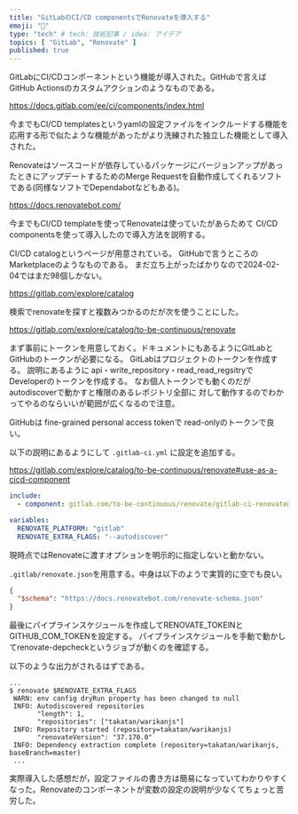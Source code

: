 ```yaml
---
title: "GitLabのCI/CD componentsでRenovateを導入する"
emoji: "🔖"
type: "tech" # tech: 技術記事 / idea: アイデア
topics: [ "GitLab", "Renovate" ]
published: true
---
```


GitLabにCI/CDコンポーネントという機能が導入された。GitHubで言えばGitHub Actionsのカスタムアクションのようなものである。

https://docs.gitlab.com/ee/ci/components/index.html

今までもCI/CD templatesというyamlの設定ファイルをインクルードする機能を応用する形で似たような機能があったがより洗練された独立した機能として導入された。

Renovateはソースコードが依存しているパッケージにバージョンアップがあったときにアップデートするためのMerge Requestを自動作成してくれるソフトである(同様なソフトでDependabotなどもある)。

https://docs.renovatebot.com/

今までもCI/CD templateを使ってRenovateは使っていたがあらためて
CI/CD componentsを使って導入したので導入方法を説明する。

CI/CD catalogというページが用意されている。
GitHubで言うところのMarketplaceのようなものである。
まだ立ち上がったばかりなので2024-02-04ではまだ98個しかない。

https://gitlab.com/explore/catalog

検索でrenovateを探すと複数みつかるのだが次を使うことにした。

https://gitlab.com/explore/catalog/to-be-continuous/renovate

まず事前にトークンを用意しておく。ドキュメントにもあるようにGitLabとGitHubのトークンが必要になる。
GitLabはプロジェクトのトークンを作成する。
説明にあるように api・write_repository・read_read_regsitryで
Developerのトークンを作成する。
なお個人トークンでも動くのだがautodiscoverで動かすと権限のあるレポジトリ全部に
対して動作するのでわかってやるのならいいが範囲が広くなるので注意。

GitHubは
fine-grained personal access tokenで
read-onlyのトークンで良い。

以下の説明にあるようにして `.gitlab-ci.yml` に設定を追加する。

https://gitlab.com/explore/catalog/to-be-continuous/renovate#use-as-a-cicd-component

```.gitlab-ci.yaml
include:
  - component: gitlab.com/to-be-continuous/renovate/gitlab-ci-renovate@1.2.0

variables:
  RENOVATE_PLATFORM: "gitlab"
  RENOVATE_EXTRA_FLAGS: "--autodiscover"
```

現時点ではRenovateに渡すオプションを明示的に指定しないと動かない。

`.gitlab/renovate.json`を用意する。中身は以下のようで実質的に空でも良い。

```.gitlab/renovate.json
{
  "$schema": "https://docs.renovatebot.com/renovate-schema.json"
}
```

最後にパイプラインスケジュールを作成してRENOVATE_TOKElNとGITHUB_COM_TOKENを設定する。
パイプラインスケジュールを手動で動かしてrenovate-depcheckというジョブが動くのを確認する。

以下のような出力がされるはずである。

```shell
...
$ renovate $RENOVATE_EXTRA_FLAGS
 WARN: env config dryRun property has been changed to null
 INFO: Autodiscovered repositories
       "length": 1,
       "repositories": ["takatan/warikanjs"]
 INFO: Repository started (repository=takatan/warikanjs)
       "renovateVersion": "37.170.0"
 INFO: Dependency extraction complete (repository=takatan/warikanjs, baseBranch=master)
 ...
```

実際導入した感想だが，設定ファイルの書き方は簡易になっていてわかりやすくなった。Renovateのコンポーネントが変数の設定の説明が少なくてちょっと苦労した。
